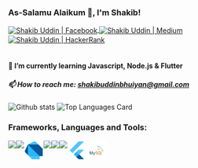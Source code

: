 ### As-Salamu Alaikum 👋, I'm Shakib!

<a href="https://www.facebook.com/profile.php?id=100011011868115">
  <img align="center" alt="Shakib Uddin | Facebook" width="30px" src="https://github.com/paulrobertlloyd/socialmediaicons/blob/main/facebook-48x48.png"/>
</a>
<a href="https://shakibuddinbhuiyan.medium.com/">
  <img align="center" alt="Shakib Uddin | Medium" width="40px" src="https://raw.githubusercontent.com/shinokada/shinokada/master/assets/medium.png"/>
</a>
<a href="https://www.hackerrank.com/Shakib__Uddin">
  <img align="center" alt="Shakib Uddin | HackerRank" width="40px" src="https://upload.wikimedia.org/wikipedia/commons/thumb/4/40/HackerRank_Icon-1000px.png/220px-HackerRank_Icon-1000px.png"/>
</a>

<br />
<br />

#### 🌱 I’m currently learning Javascript, Node.js & Flutter
##### 📫 How to reach me: shakibuddinbhuiyan@gmail.com


![Github stats](https://github-readme-stats.vercel.app/api?username=ShakibUddin&theme=highcontrast&show_icons=true&count_private=true)
![Top Languages Card](https://github-readme-stats.vercel.app/api/top-langs/?username=ShakibUddin&hide=powershell&theme=highcontrast)


### Frameworks, Languages and Tools:  
<div style="display: flex">
<img style="margin=5px" height="40" src="https://upload.wikimedia.org/wikipedia/en/thumb/3/30/Java_programming_language_logo.svg/141px-Java_programming_language_logo.svg.png">
<img style="margin=5px" height="40" src="https://raw.githubusercontent.com/shinokada/shinokada/master/assets/javascript.png">
<img style="margin=5px" height="40" src="https://github.com/github/explore/blob/master/topics/dart/dart.png">
<img style="margin=5px" height="40" src="https://upload.wikimedia.org/wikipedia/commons/thumb/d/d5/IntelliJ_IDEA_Logo.svg/512px-IntelliJ_IDEA_Logo.svg.png">
<img style="margin=5px" height="40" src="https://raw.githubusercontent.com/shinokada/shinokada/master/assets/visual-studio-code.png">
<img style="margin=5px" height="40" src="https://1.bp.blogspot.com/-LgTa-xDiknI/X4EflN56boI/AAAAAAAAPuk/24YyKnqiGkwRS9-_9suPKkfsAwO4wHYEgCLcBGAsYHQ/s0/image9.png">  
<img style="margin=5px" height="40" src="https://github.com/github/explore/blob/master/topics/flutter/flutter.png"> 
<img style="margin=5px" height="40" src="https://github.com/github/explore/blob/master/topics/mysql/mysql.png"> 
</div>
